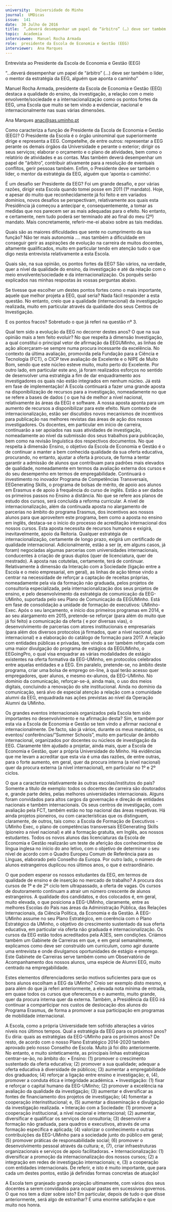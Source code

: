 ```yaml
---
university:  Universidade do Minho
journal:  UMDicas
issue:  141
date:  30 Julho de 2016
title:  “…deverá desempenhar um papel de “árbitro” (…) deve ser também o líder, o mentor da estratégia da EEG, alguém que aponta o caminho” 
topic:  Academia
interviewee:  Manuel Rocha Armada 
role:  presidente da Escola de Economia e Gestão (EEG)
interviewer:  Ana Marques
---
```

 

 Entrevista ao Presidente da Escola de Economia e Gestão (EEG) 

 “…deverá desempenhar um papel de “árbitro” (…) deve ser também o líder, o mentor da estratégia da EEG, alguém que aponta o caminho”

 Manuel Rocha Armada, presidente da Escola de Economia e Gestão (EEG) destaca a qualidade do ensino, da investigação, a relação com o meio envolvente/sociedade e a internacionalização como os pontos fortes da EEG, uma Escola que muito se tem vindo a evidenciar, nacional e internacionalmente nas suas várias dimensões.

 Ana Marques 
 anac@sas.uminho.pt 

 Como caracteriza a função de Presidente da Escola de Economia e Gestão (EEG)?
 O Presidente da Escola é o órgão uninominal que superiormente dirige e representa a EEG. Competelhe, de entre outros: representar a EEG perante os demais órgãos da Universidade e perante o exterior; dirigir os seus serviços; elaborar o orçamento e o plano de atividades, bem como o relatório de atividades e as contas.
 Mas também deverá desempenhar um papel de “árbitro”, contribuir ativamente para a resolução de eventuais conflitos, gerir pessoas também. Enfim, o Presidente deve ser também o líder, o mentor da estratégia da EEG, alguém que ‘aponta o caminho’.

 É um desafio ser Presidente da EEG?
 Foi um grande desafio, e por várias razões, dirigir esta Escola quando tomei posse em 2011 (1º mandato).
 Hoje, e apesar do muito que reconhecidamente já foi feito e em variados domínios, novos desafios se perspectivam, relativamente aos quais esta Presidência já começou a antecipar e, consequentemente, a tomar as medidas que nos parecem ser as mais adequadas para o efeito.
 No entanto, e certamente, nem tudo poderá ser terminado até ao final do meu (2º) mandato. Mais concretamente, referir-me-ei abaixo sobre as tais medidas.

 Quais são as maiores dificuldades que sente no cumprimento da sua função?
 Não ter mais autonomia .... mas também a dificuldade em conseguir gerir as aspirações de evolução na carreira de muitos docentes, altamente qualificados, muito em particular tendo em atenção tudo o que digo nesta entrevista relativamente a esta Escola.

 Quais são, na sua opinião, os pontos fortes da EEG?
 São vários, na verdade, quer a nível da qualidade do ensino, da investigação e até da relação com o meio envolvente/sociedade e da internacionalização. Os porquês serão explicados nas minhas respostas às vossas perguntas abaixo.

 Se tivesse que escolher um destes pontos fortes como o mais importante, aquele que melhor projeta a EEG, qual seria?
 Nada fácil responder a esta questão. No entanto, creio que a qualidade (internacional) da investigação realizada, muito em particular através da qualidade dos seus Centros de Investigação.

 E os pontos fracos?
 Sobretudo o que já referi na questão nº 3.

 Qual tem sido a evolução da EEG no decorrer destes anos? O que na sua opinião mais a tem feito evoluir?
 No que respeita à dimensão Investigação, a qual constitui o principal vetor de afirmação da EEGUMinho, as linhas de ação alicerçaram-se sempre numa procura incessante da excelência. No contexto da última avaliação, promovida pela Fundação para a Ciência e Tecnologia (FCT), o CICP teve avaliação de Excelente e o NIPE de Muito Bom, sendo que este núcleo esteve muito, muito perto do Excelente.
 Por outro lado, em particular este ano, já foram realizados esforços no sentido de desenvolver uma estratégia a fim de dar enquadramento aos investigadores os quais não estão integrados em nenhum núcleo. Já está em fase de implementação!
 A Escola continuará a fazer uma grande aposta na disponibilização de recursos para a investigação, nomeadamente no que se refere a bases de dados ( o que há de melhor a nível nacional, relativamente às áreas da EEG) e software. A nossa aposta aponta para um aumento de recursos a disponibilizar para este efeito.
 Num contexto de internacionalização, estão ser discutidos novos mecanismos de incentivos para publicação nas melhores revistas das áreas de ação dos nossos investigadores. Os docentes, em particular em início de carreira, continuarão a ser apoiados nas suas atividades de investigação, nomeadamente ao nível da submissão dos seus trabalhos para publicação, bem como na revisão linguística dos respectivos documentos.
 No que respeita à dimensão Ensino, o objetivo da Escola de Economia e Gestão é o de continuar a manter a bem conhecida qualidade da sua oferta educativa, procurando, no entanto, ajustar a oferta à procura, de forma a tentar garantir a admissão de alunos que contribuam para padrões mais elevados de qualidade, nomeadamente em termos da avaliação externa dos cursos e do seu desempenho em termos de empregabilidade.
 Continuará o investimento no inovador Programa de Competências Transversais, EEGenerating Skills, o programa de bolsas de mérito, de apoio aos alunos em Erasmus e de apoio à frequência do curso de inglês. Estão a ser dados os primeiros passos no Ensino a distância.
 No que se refere aos planos de estudo dos cursos, será concluída a reforma curricular.
 A nível de internacionalização, além da continuada aposta no alargamento de parcerias no âmbito do programa Erasmus, dos incentivos aos nossos alunos para que aproveitem este programa, bem como a aposta no ensino em inglês, destaca-se o início do processo de acreditação internacional dos nossos cursos. Esta aposta necessita de recursos humanos e exigirá, inevitavelmente, apoio da Reitoria. Qualquer estratégia de internacionalização, certamente de longo prazo, exigirá um certificado de qualidade internacional. Adicionalmente, estão a ser (e, em alguns casos, já foram) negociadas algumas parcerias com universidades internacionais, conducentes à criação de graus duplos (quer de licenciatura, quer de mestrado). A aposta nas cotutelas, certamente, terá de continuar.
 Relativamente à dimensão da Interação com a Sociedade (ligação entre a Escola e o meio empresarial, em geral), as linhas de ação têmse vindo a centrar na necessidade de reforçar a captação de receitas próprias, nomeadamente pela via da formação não graduada, pelos projetos de consultoria especializada, pela internacionalização dos seus projetos de ensino, e pelo desenvolvimento da estratégia de comunicação da EEG-UMinho, suportada pelo seu Plano de Comunicação da EEGUMinho.
 Está em fase de consolidação a unidade de formação de executivos: UMinho-Exec. Após o seu lançamento, e início dos primeiros programas em 2014, e ao seu alargamento em 2015, pretende-se reforçar (para além do muito que já foi feito) a comunicação da oferta ( e por diversas vias), o desenvolvimento de parcerias com atores institucionais e empresariais (para além dos diversos protocolos já firmados, quer a nível nacional, quer internacional) e a elaboração do catálogo de formação para 2017.
 A relação com entidades públicas e privadas, tem vindo a ser também reforçada com uma maior divulgação do programa de estágios da EEGUMinho, o EEGoingPro, o qual visa enquadrar as várias modalidades de estágio existentes na oferta formativa da EEG-UMinho, em protocolos celebrados entre aquelas entidades e a EEG. Em paralelo, pretende-se, no âmbito deste programa, criar uma bolsa de emprego on-line, à qual terão acesso quer empregadores, quer alunos, e mesmo ex-alunos, da EEG-UMinho.
 No domínio da comunicação, reforçar-se-á, ainda mais, o uso dos meios digitais, concluindo a renovação do site institucional. Ainda no domínio da comunicação, será alvo de especial atenção a relação com a comunidade alumni da EEG, enquadrada nas ações previstas ao nível da Operação Alumni da UMinho.

 Os grandes eventos internacionais organizados pela Escola tem sido importantes no desenvolvimento e na afirmação desta?
 Sim, e também por esta via a Escola de Economia e Gestão se tem vindo a afirmar nacional e internacionalmente. De facto, são já vários, durante os meus mandatos, os eventos/ conferências/”Summer Schools”, muito em particular de âmbito internacional, organizados por docentes ou núcleos de investigação da EEG.
 Claramente têm ajudado a projetar, ainda mais, quer a Escola de Economia e Gestão, quer a própria Universidade do Minho. Há evidências que me levam a acreditar que esta via é uma das razões, de entre outras, para o forte aumento, em geral, quer da procura interna (a nível nacional) quer da procura externa (a nível internacional), em particular no 1º e 2º ciclos.

 O que a caracteriza relativamente às outras escolas/institutos do país?
 Somente a titulo de exemplo: todos os docentes de carreira são doutorados e, grande parte deles, pelas melhores universidades internacionais. Alguns foram convidados para altos cargos da governação e direção de entidades nacionais e também internacionais. Os seus centros de investigação, com avaliação pela FCT, também estão no top nacional das áreas respetivas. Há ainda projetos pioneiros, ou com características que os distinguem, claramente, de outros, tais como: a Escola de Formação de Executivos - UMinho Exec, o plano de competências transversais EEGenerating Skills (pioneiro a nível nacional) e até a formação gratuita, em Inglês, aos nossos estudantes. Todos os novos alunos das licenciaturas da Escola de Economia e Gestão realizarão um teste de aferição dos conhecimentos de língua inglesa no início do ano letivo, com o objetivo de determinar o seu nível de acordo com o Quadro Europeu Comum de Referência para as Línguas, elaborado pelo Conselho da Europa.
 Por outro lado, o número de alunos estrangeiros duplicou nos últimos anos, o que é extraordinário.

 O que podem esperar os nossos estudantes da EEG, em termos de qualidade de ensino e de inserção no mercado de trabalho?
 A procura dos cursos de 1º e de 2º ciclo tem ultrapassado, a oferta de vagas. Os cursos de doutoramento continuam a atrair um número crescente de alunos estrangeiros. A qualidade dos candidatos, e dos colocados é, em geral, muito elevada, o que posiciona a EEG-UMinho, claramente, entre as melhores Escolas do País nas áreas da Administração Pública, das Relações Internacionais, da Ciência Política, da Economia e da Gestão. A EEG-UMinho assume no seu Plano Estratégico, em coerência com o Plano Estratégico da UMinho, o objetivo do crescimento sustentado da sua oferta educativa, em particular via oferta não graduada e internacionalização. Os cursos da EEG estão todos acreditados pela A3ES, sem condições.
 Criámos também um Gabinete de Carreiras em que, e em geral semanalmente, explicamos como deve ser construído um curriculum, como agir durante uma entrevista e onde divulgamos oportunidades de estágio e emprego. Este Gabinete de Carreiras serve também como um Observatório de Acompanhamento dos nossos alunos, uma espécie de Alumni EEG, muito centrado na empregabilidade.

 Estes elementos diferenciadores serão motivos suficientes para que os bons alunos escolham a EEG da UMinho?
 Creio ser exemplo disto mesmo, e para além do que já referi anteriormente, a elevada nota mínima de entrada, em quase todos os cursos que oferecemos e o aumento, muito grande, quer da procura interna quer da externa. Também, a Presidência da EEG irá continuar a comparticipar nos custos de deslocação dos alunos do Programa Erasmus, de forma a promover a sua participação em programas de mobilidade internacional.

 A Escola, como a própria Universidade tem sofrido alterações a vários níveis nos últimos tempos. Qual a estratégia da EEG para os próximos anos?
 Eu diria: quais as estratégias da EEG-UMinho para os próximos anos? De resto, de acordo com o nosso Plano Estratégico 2014-2020 também aprovado pelo nosso Conselho de Escola.
 Muito já foi dito anteriormente. No entanto, e muito sinteticamente, as principais linhas estratégicas centrar-se-ão, no âmbito do: 
 • Ensino: (1) promover o crescimento sustentado da oferta educativa; (2) promover a sua qualidade; adequar a oferta educativa à diversidade de públicos; (3) aumentar a empregabilidade dos graduados; (4) reforçar a ligação entre ensino e investigação; e, (4), promover a conduta ética e integridade académica.
 • Investigação: (1) fixar e reforçar o capital humano da EEG-UMinho; (2) promover a excelência na avaliação da qualidade da investigação; (3) aumentar e diversificar as fontes de financiamento dos projetos de investigação; (4) fomentar a cooperação interinstitucional; e, (5) aumentar a disseminação e divulgação da investigação realizada.
 • Interação com a Sociedade: (1) promover a cooperação institucional, a nível nacional e internacional; (2) aumentar, diversificar e qualificar os serviços de consultoria; (3) desenvolver a formação não graduada, para quadros e executivos, através de uma formação específica e aplicada; (4) valorizar o conhecimento e outras contribuições da EEG-UMinho para a sociedade junto do público em geral; (5) promover práticas de responsabilidade social; (6) promover o desenvolvimento pessoal através da cultura; e, (7), criar infraestruturas organizacionais e serviços de apoio facilitadoras.
 • Internacionalização: (1) diversificar a promoção da internacionalização dos nossos cursos; (2) a integração em redes de investigação internacionais; e, (3) a cooperação com entidades internacionais.
 De referir, e isto é muito importante, que para cada um destes pontos, estão já definidas formas concretas de atuação!

 A Escola tem granjeado grande projeção ultimamente, com vários dos seus docentes a serem convidados para ocupar pastas em sucessivos governos. O que nos tem a dizer sobre isto?
 Em particular, depois de tudo o que disse anteriormente, será algo de estranhar? É uma enorme satisfação e que muito nos honra.


